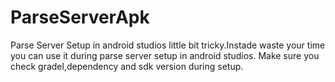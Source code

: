 # ParseServerApk
Parse Server Setup in android studios little bit tricky.Instade waste your time you can use it during parse server setup in android studios.
Make sure you check gradel,dependency and sdk version during setup.

